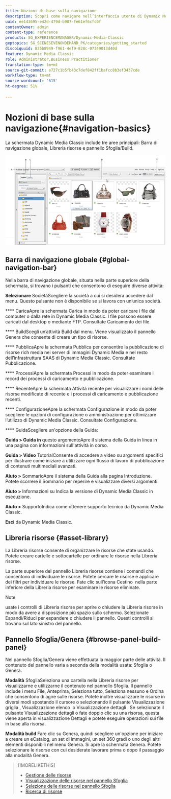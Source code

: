 ```yaml
---
title: Nozioni di base sulla navigazione
description: Scopri come navigare nell’interfaccia utente di Dynamic Media Classic.
uuid: ee143695-e42d-479d-b907-fe61ef6cfc0f
contentOwner: admin
content-type: reference
products: SG_EXPERIENCEMANAGER/Dynamic-Media-Classic
geptopics: SG_SCENESEVENONDEMAND_PK/categories/getting_started
discoiquuid: 825b8949-f961-4ef9-828c-07349013d40d
feature: Dynamic Media Classic
role: Administrator,Business Practitioner
translation-type: tm+mt
source-git-commit: e727c1b5fb43c7def842ff1bafcc8b3ef3437cde
workflow-type: tm+mt
source-wordcount: '615'
ht-degree: 51%

---
```



# Nozioni di base sulla navigazione{#navigation-basics}

La schermata Dynamic Media Classic include tre aree principali: Barra di navigazione globale, Libreria risorse e pannello Sfoglia/Build.

![Nozioni di base sulla navigazione](/help/assets/gs_navigation_basics_popup_popup.png)

## Barra di navigazione globale {#global-navigation-bar}

Nella barra di navigazione globale, situata nella parte superiore della schermata, si trovano i pulsanti che consentono di eseguire diverse attività:

**Selezionare** SocietàScegliere la società a cui si desidera accedere dal menu. Questo pulsante non è disponibile se si lavora con un’unica società.

**** CaricaApre la schermata Carica in modo da poter caricare i file dal computer o dalla rete in Dynamic Media Classic. I file possono essere caricati dal desktop o mediante FTP. Consultate Caricamento dei file.

**** BuildScegli un’attività Build dal menu. Viene visualizzato il pannello Genera che consente di creare un tipo di risorse.

**** PubblicaApre la schermata Pubblica per consentire la pubblicazione di risorse rich media nei server di immagini Dynamic Media e nel resto dell’infrastruttura SAAS di Dynamic Media Classic. Consultate Pubblicazione.

**** ProcessiApre la schermata Processi in modo da poter esaminare i record dei processi di caricamento e pubblicazione.

**** RecenteApre la schermata Attività recente per visualizzare i nomi delle risorse modificate di recente e i processi di caricamento e pubblicazione recenti.

**** ConfigurazioneApre la schermata Configurazione in modo da poter scegliere le opzioni di configurazione o amministrazione per ottimizzare l’utilizzo di Dynamic Media Classic. Consultate Configurazione.

**** GuidaScegliere un&#39;opzione della Guida:

**Guida > Guida in** questo argomentoApre il sistema della Guida in linea in una pagina con informazioni sull&#39;attività in corso.

**Guida > Video** TutorialConsente di accedere a video su argomenti specifici per illustrare come iniziare a utilizzare ogni flusso di lavoro di pubblicazione di contenuti multimediali avanzati.

**Aiuto >** SommarioApre il sistema della Guida alla pagina Introduzione. Potete scorrere il Sommario per reperire e visualizzare diversi argomenti.

**Aiuto >** Informazioni su Indica la versione di Dynamic Media Classic in esecuzione.

**Aiuto >** SupportoIndica come ottenere supporto tecnico da Dynamic Media Classic.

**Esci** da Dynamic Media Classic.

## Libreria risorse {#asset-library}

La Libreria risorse consente di organizzare le risorse che state usando. Potete creare cartelle e sottocartelle per ordinare le risorse nella Libreria risorse.

La parte superiore del pannello Libreria risorse contiene i comandi che consentono di individuare le risorse. Potete cercare le risorse e applicare dei filtri per individuare le risorse. Fate clic sull’icona Cestino  nella parte inferiore della Libreria risorse per esaminare le risorse eliminate.

>[!NOTE]
>
>usate i controlli di Libreria risorse per aprire o chiudere la Libreria risorse in modo da avere a disposizione più spazio sullo schermo. Selezionate Espandi/Riduci per espandere o chiudere il pannello. Questi controlli si trovano sul lato sinistro del pannello.

## Pannello Sfoglia/Genera {#browse-panel-build-panel}

Nel pannello Sfoglia/Genera viene effettuata la maggior parte delle attività. Il contenuto del pannello varia a seconda della modalità usata: Sfoglia o Genera.

**Modalità** SfogliaSeleziona una cartella nella Libreria risorse per visualizzarne e utilizzarne il contenuto nel pannello Sfoglia. Il pannello include i menu File, Anteprima, Seleziona tutto, Seleziona nessuno e Ordina che consentono di agire sulle risorse. Potete inoltre visualizzare le risorse in diversi modi spostando il cursore o selezionando il pulsante Visualizzazione griglia , Visualizzazione elenco  o Visualizzazione dettagli . Se selezionate il pulsante Visualizzazione dettagli o fate doppio clic su una risorsa, questa viene aperta in visualizzazione Dettagli e potete eseguire operazioni sui file in base alla risorsa. 

**Modalità build** Fare clic su Genera, quindi scegliere un&#39;opzione per iniziare a creare un eCatalog, un set di immagini, un set 360 gradi o uno degli altri elementi disponibili nel menu Genera. Si apre la schermata Genera. Potete selezionare le risorse con cui desiderate lavorare prima o dopo il passaggio alla modalità Genera.

>[!MORELIKETHIS]
>
>* [Gestione delle risorse](about-managing-assets.md)
>* [Visualizzazione delle risorse nel pannello Sfoglia](viewing-assets-browse-panel.md#viewing_assets_in_the_browse_panel)
>* [Selezione delle risorse nel pannello Sfoglia](selecting-assets-browse-panel.md#selecting_assets_in_the_browse_panel)
>* [Ricerca di risorse](searching-assets.md#searching_assets)

